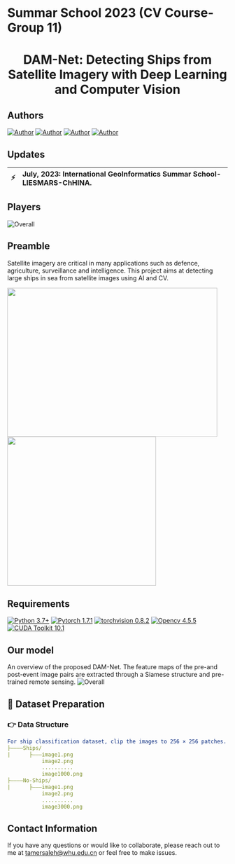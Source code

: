 # Summar School 2023 (CV Course-Group 11)


<h1 align="center">
  <b>DAM-Net: Detecting Ships from Satellite Imagery with Deep Learning and Computer Vision</b><br>
</h1>

<h2 align="left">Authors <br></h2>

[![Author](https://img.shields.io/badge/Tamer-Saleh-orange.svg)](https://www.bu.edu.eg/staff/tamermohamed3) 
[![Author](https://img.shields.io/badge/Tang-Hong-orange.svg)]()
[![Author](https://img.shields.io/badge/Saurav-Gautam-orange.svg)]()
[![Author](https://img.shields.io/badge/Joairia-orange.svg)]() 


## Updates
| :zap:         | July, 2023: International GeoInformatics Summar School-LIESMARS-ChHINA. |
|---------------|:------------------------|

## Players

![Overall](https://github.com/Tamer-Saleh/SummarSchool2023/edit/Flood-Mapping/NAMES.png)


## Preamble
Satellite imagery are critical in many applications such as defence, agriculture, surveillance and intelligence. This project aims at detecting large ships in sea from satellite images using AI and CV.


 <div align="left">
  <img src="https://github.com/Tamer-Saleh/GFlood-Detection/blob/Flood-Mapping/images/test-map.gif" width="480" height="340" />
  <img src="https://github.com/Tamer-Saleh/GFlood-Detection/blob/Flood-Mapping/images/zoom-test-map.gif" width="340" height="340" />
</div>


## Requirements

[![Python 3.7+](https://img.shields.io/badge/Python-3.7+-blue.svg)](https://www.python.org/downloads/release/python-376/) 
[![Pytorch 1.7.1](https://img.shields.io/badge/Pytorch-1.7.1-blue.svg)](https://pytorch.org/get-started/previous-versions/)
[![torchvision 0.8.2](https://img.shields.io/badge/torchvision-0.8.2-blue.svg)](https://pypi.org/project/torchvision/0.8.2/)
[![Opencv 4.5.5](https://img.shields.io/badge/Opencv-4.5.5-blue.svg)](https://opencv.org/opencv-4-5-5/)
[![CUDA Toolkit 10.1](https://img.shields.io/badge/CUDA-10.1-blue.svg)](https://developer.nvidia.com/cuda-10.1-download-archive-base)


## Our model
An overview of the proposed DAM-Net. The feature maps of the pre-and post-event image pairs are extracted through a Siamese structure and pre-trained remote sensing. 
![Overall](https://github.com/Tamer-Saleh/GFlood-Detection/blob/Flood-Mapping/images/overall.png)


## :speech_balloon: <span id="jump">Dataset Preparation</span>

### :point_right: Data Structure

```yaml
For ship classification dataset, clip the images to 256 × 256 patches. Please, respect the following structure: 
├————Ships/
|      ├———image1.png
           image2.png
           ..........
           image1000.png
├————No-Ships/
|      ├———image1.png
           image2.png
           ..........
           image3000.png
```
  
## Contact Information

If you have any questions or would like to collaborate, please reach out to me at tamersaleh@whu.edu.cn or feel free to make issues.


